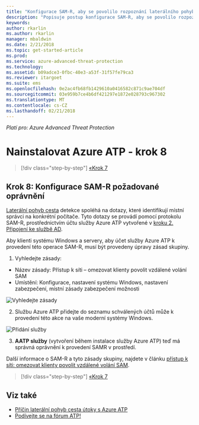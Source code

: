 ```yaml
---
title: "Konfigurace SAM-R, aby se povolilo rozpoznání laterálního pohybu cestu v Azure ATP | Microsoft Docs"
description: "Popisuje postup konfigurace SAM-R, aby se povolilo rozpoznání laterálního pohybu cestu v Azure ATP"
keywords: 
author: rkarlin
ms.author: rkarlin
manager: mbaldwin
ms.date: 2/21/2018
ms.topic: get-started-article
ms.prod: 
ms.service: azure-advanced-threat-protection
ms.technology: 
ms.assetid: b09adce3-0fbc-40e3-a53f-31f57fe79ca3
ms.reviewer: itargoet
ms.suite: ems
ms.openlocfilehash: 0e2ac4fb68fb1429610a0416582c871c9ae704df
ms.sourcegitcommit: 03e959b7ce4b6df421297e1872e028793c967302
ms.translationtype: MT
ms.contentlocale: cs-CZ
ms.lasthandoff: 02/21/2018
---
```

*Platí pro: Azure Advanced Threat Protection*

# <a name="install-azure-atp---step-8"></a>Nainstalovat Azure ATP - krok 8

>[!div class="step-by-step"]
[«Krok 7](install-atp-step7.md)

## <a name="step-8-configure-sam-r-required-permissions"></a>Krok 8: Konfigurace SAM-R požadované oprávnění

[Laterální pohyb cesta](use-case-lateral-movement-path.md) detekce spoléhá na dotazy, které identifikují místní správci na konkrétní počítače. Tyto dotazy se provádí pomocí protokolu SAM-R, prostřednictvím účtu služby Azure ATP vytvořené v [kroku 2. Připojení ke službě AD](install-atp-step2.md).
 
Aby klienti systému Windows a servery, aby účet služby Azure ATP k provedení této operace SAM-R, musí být provedeny úpravy zásad skupiny.

1. Vyhledejte zásady:

 - Název zásady: Přístup k síti – omezovat klienty povolit vzdálené volání SAM
 - Umístění: Konfigurace, nastavení systému Windows, nastavení zabezpečení, místní zásady zabezpečení možnosti
  
  ![Vyhledejte zásady](./media/samr-policy-location.png)

2. Službu Azure ATP přidejte do seznamu schválených účtů může k provedení této akce na vaše moderní systémy Windows.
 
  ![Přidání služby](./media/samr-add-service.png)

3. **AATP služby** (vytvoření během instalace služby Azure ATP) teď má správná oprávnění k provedení SAMR v prostředí.

Další informace o SAM-R a tyto zásady skupiny, najdete v článku [přístup k síti: omezovat klienty povolit vzdálené volání SAM](https://docs.microsoft.com/windows/security/threat-protection/security-policy-settings/network-access-restrict-clients-allowed-to-make-remote-sam-calls).


>[!div class="step-by-step"]
[«Krok 7](install-atp-step7.md)



## <a name="see-also"></a>Viz také
- [Příčin laterální pohyb cesta útoky s Azure ATP](use-case-lateral-movement-path.md)
- [Podívejte se na fórum ATP!](https://aka.ms/azureatpcommunity)